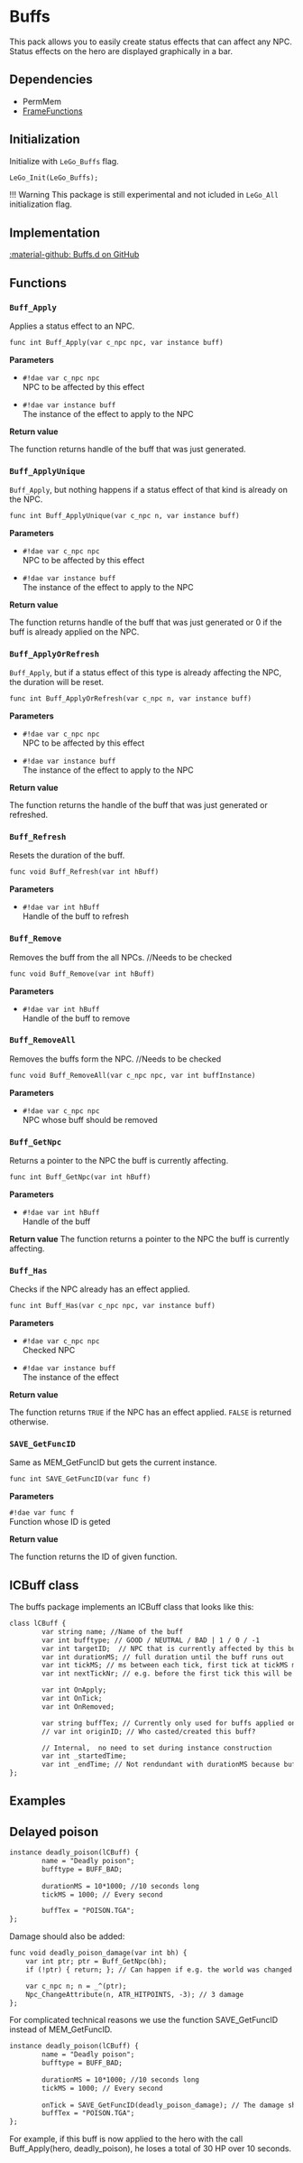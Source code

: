# Buffs
This pack allows you to easily create status effects that can affect any NPC.
Status effects on the hero are displayed graphically in a bar.

## Dependencies

- PermMem
- [FrameFunctions](../tools/frame_functions.md)

## Initialization
Initialize with `LeGo_Buffs` flag.
```dae
LeGo_Init(LeGo_Buffs);
```

!!! Warning
    This package is still experimental and not icluded in `LeGo_All` initialization flag.

## Implementation
[:material-github: Buffs.d on GitHub](https://github.com/Lehona/LeGo/blob/dev/Buffs.d)

## Functions

### `Buff_Apply`
Applies a status effect to an NPC.
```dae
func int Buff_Apply(var c_npc npc, var instance buff)
```
**Parameters**

- `#!dae var c_npc npc`  
    NPC to be affected by this effect

- `#!dae var instance buff`  
    The instance of the effect to apply to the NPC

**Return value**

The function returns handle of the buff that was just generated.

### `Buff_ApplyUnique`
`Buff_Apply`, but nothing happens if a status effect of that kind is already on the NPC.
```dae
func int Buff_ApplyUnique(var c_npc n, var instance buff)
```
**Parameters**

- `#!dae var c_npc npc`  
    NPC to be affected by this effect

- `#!dae var instance buff`  
    The instance of the effect to apply to the NPC

**Return value**

The function returns handle of the buff that was just generated or 0 if the buff is already applied on the NPC.

### `Buff_ApplyOrRefresh`
`Buff_Apply`, but if a status effect of this type is already affecting the NPC, the duration will be reset.
```dae
func int Buff_ApplyOrRefresh(var c_npc n, var instance buff)
```
**Parameters**

- `#!dae var c_npc npc`  
    NPC to be affected by this effect

- `#!dae var instance buff`  
    The instance of the effect to apply to the NPC

**Return value**

The function returns the handle of the buff that was just generated or refreshed.

### `Buff_Refresh`
Resets the duration of the buff.
```dae
func void Buff_Refresh(var int hBuff)
```
**Parameters**

- `#!dae var int hBuff`  
    Handle of the buff to refresh

### `Buff_Remove`
Removes the buff from the all NPCs. //Needs to be checked
```dae
func void Buff_Remove(var int hBuff)
```
**Parameters**

- `#!dae var int hBuff`  
    Handle of the buff to remove

### `Buff_RemoveAll`
Removes the buffs form the NPC. //Needs to be checked
```dae
func void Buff_RemoveAll(var c_npc npc, var int buffInstance)
```
**Parameters**

- `#!dae var c_npc npc`  
    NPC whose buff should be removed

### `Buff_GetNpc`
Returns a pointer to the NPC the buff is currently affecting.
```dae
func int Buff_GetNpc(var int hBuff)
```
**Parameters**

- `#!dae var int hBuff`  
    Handle of the buff

**Return value**
The function returns a pointer to the NPC the buff is currently affecting.

### `Buff_Has`
Checks if the NPC already has an effect applied.
```dae
func int Buff_Has(var c_npc npc, var instance buff)
```
**Parameters**

- `#!dae var c_npc npc`  
    Checked NPC

- `#!dae var instance buff`  
    The instance of the effect

**Return value**

The function returns `TRUE` if the NPC has an effect applied. `FALSE` is returned otherwise.

### `SAVE_GetFuncID`
Same as MEM_GetFuncID but gets the current instance.
```dae
func int SAVE_GetFuncID(var func f)
```
**Parameters**

`#!dae var func f`  
    Function whose ID is geted

**Return value**

The function returns the ID of given function.

## lCBuff class
The buffs package implements an lCBuff class that looks like this:

```dae
class lCBuff {
		var string name; //Name of the buff
		var int bufftype; // GOOD / NEUTRAL / BAD | 1 / 0 / -1
		var int targetID;  // NPC that is currently affected by this buff
		var int durationMS; // full duration until the buff runs out 
		var int tickMS; // ms between each tick, first tick at tickMS milliseconds.
		var int nextTickNr; // e.g. before the first tick this will be 0; OBSOLETE, remove when possible

		var int OnApply; 
		var int OnTick;
		var int OnRemoved;

		var string buffTex; // Currently only used for buffs applied on the hero
		// var int originID; // Who casted/created this buff?

		// Internal,  no need to set during instance construction
		var int _startedTime;
		var int _endTime; // Not rendundant with durationMS because buffs can be refreshed
};
```

## Examples

## Delayed poison
```dae
instance deadly_poison(lCBuff) {
        name = "Deadly poison";
        bufftype = BUFF_BAD;
        
        durationMS = 10*1000; //10 seconds long
        tickMS = 1000; // Every second

        buffTex = "POISON.TGA";
};
```

Damage should also be added:
```dae
func void deadly_poison_damage(var int bh) {
    var int ptr; ptr = Buff_GetNpc(bh);
    if (!ptr) { return; }; // Can happen if e.g. the world was changed

    var c_npc n; n = _^(ptr);
    Npc_ChangeAttribute(n, ATR_HITPOINTS, -3); // 3 damage
};
```
For complicated technical reasons we use the function SAVE_GetFuncID instead of MEM_GetFuncID.
```dae
instance deadly_poison(lCBuff) {
        name = "Deadly poison";
        bufftype = BUFF_BAD;
        
        durationMS = 10*1000; //10 seconds long
        tickMS = 1000; // Every second
        
        onTick = SAVE_GetFuncID(deadly_poison_damage); // The damage should be applied every second
        buffTex = "POISON.TGA";
};
```

For example, if this buff is now applied to the hero with the call Buff_Apply(hero, deadly_poison), he loses a total of 30 HP over 10 seconds.